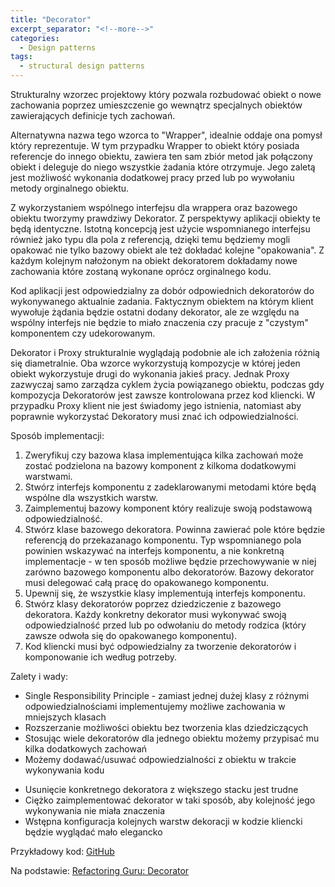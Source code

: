 ```yaml
---
title: "Decorator"
excerpt_separator: "<!--more-->"
categories:
  - Design patterns
tags:
  - structural design patterns
---
```


Strukturalny wzorzec projektowy który pozwala rozbudować obiekt o nowe zachowania poprzez umieszczenie go wewnątrz specjalnych obiektów zawierających definicje tych zachowań.

<!--more-->

Alternatywna nazwa tego wzorca to "Wrapper", idealnie oddaje ona pomysł który reprezentuje. W tym przypadku Wrapper to obiekt który posiada referencje do innego obiektu, zawiera ten sam zbiór metod jak połączony obiekt i deleguje do niego wszystkie żadania które otrzymuje. Jego zaletą jest możliwość wykonania dodatkowej pracy przed lub po wywołaniu metody orginalnego obiektu. 

Z wykorzystaniem wspólnego interfejsu dla wrappera oraz bazowego obiektu tworzymy prawdziwy Dekorator. Z perspektywy aplikacji obiekty te będą identyczne. Istotną koncepcją jest użycie wspomnianego interfejsu również jako typu dla pola z referencją, dzięki temu będziemy mogli opakować nie tylko bazowy obiekt ale też dokładać kolejne "opakowania". Z każdym kolejnym nałożonym na obiekt dekoratorem dokładamy nowe zachowania które zostaną wykonane oprócz orginalnego kodu.

Kod aplikacji jest odpowiedzialny za dobór odpowiednich dekoratorów do wykonywanego aktualnie zadania. Faktycznym obiektem na którym klient wywołuje żądania będzie ostatni dodany dekorator, ale ze względu na wspólny interfejs nie będzie to miało znaczenia czy pracuje z "czystym" komponentem czy udekorowanym. 

Dekorator i Proxy strukturalnie wyglądają podobnie ale ich założenia różnią się diametralnie. Oba wzorce wykorzystują kompozycje w której jeden obiekt wykorzystuje drugi do wykonania jakieś pracy. Jednak Proxy zazwyczaj samo zarządza cyklem życia powiązanego obiektu, podczas gdy kompozycja Dekoratorów jest zawsze kontrolowana przez kod kliencki. W przypadku Proxy klient nie jest świadomy jego istnienia, natomiast aby poprawnie wykorzystać Dekoratory musi znać ich odpowiedzialności.


Sposób implementacji:

1. Zweryfikuj czy bazowa klasa implementująca kilka zachowań może zostać podzielona na bazowy komponent z kilkoma dodatkowymi warstwami.
2. Stwórz interfejs komponentu z zadeklarowanymi metodami które będą wspólne dla wszystkich warstw.
3. Zaimplementuj bazowy komponent który realizuje swoją podstawową odpowiedzialność.
4. Stwórz klase bazowego dekoratora. Powinna zawierać pole które będzie referencją do przekazanago komponentu. 
Typ wspomnianego pola powinien wskazywać na interfejs komponentu, a nie konkretną implementacje - w ten sposób możliwe będzie przechowywanie w niej zarówno bazowego komponentu albo dekoratorów. Bazowy dekorator musi delegować całą pracę do opakowanego komponentu.
5. Upewnij się, że wszystkie klasy implementują interfejs komponentu.
6. Stwórz klasy dekoratorów poprzez dziedziczenie z bazowego dekoratora. Każdy konkretny dekorator musi wykonywać swoją odpowiedzialność przed lub po odwołaniu do metody rodzica (który zawsze odwoła się do opakowanego komponentu).
7. Kod kliencki musi być odpowiedzialny za tworzenie dekoratorów i komponowanie ich według potrzeby.


Zalety i wady:

+ Single Responsibility Principle - zamiast jednej dużej klasy z różnymi odpowiedzialnościami implementujemy możliwe zachowania w mniejszych klasach
+ Rozszerzanie możliwości obiektu bez tworzenia klas dziedziczących
+ Stosując wiele dekoratorów dla jednego obiektu możemy przypisać mu kilka dodatkowych zachowań
+ Możemy dodawać/usuwać odpowiedzialności z obiektu w trakcie wykonywania kodu

- Usunięcie konkretnego dekoratora z większego stacku jest trudne
- Ciężko zaimplementować dekorator w taki sposób, aby kolejność jego wykonywania nie miała znaczenia
- Wstępna konfiguracja kolejnych warstw dekoracji w kodzie kliencki będzie wyglądać mało elegancko


Przykładowy kod: [GitHub][1]


Na podstawie:
[Refactoring Guru: Decorator][2]


[1]:https://github.com/rafczow/php-patterns-practice/tree/master/src/Decorator
[2]:https://refactoring.guru/design-patterns/decorator